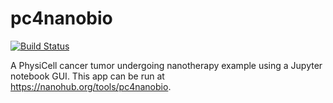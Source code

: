 # pc4nanobio

[![Build Status](https://travis-ci.com/rheiland/pc4nanobio.svg?branch=master)](https://travis-ci.com/rheiland/pc4nanobio) 

A PhysiCell cancer tumor undergoing nanotherapy example using a Jupyter notebook GUI. This app can be run at https://nanohub.org/tools/pc4nanobio.

